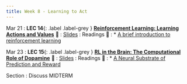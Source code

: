 ```yaml
---
title: Week 8 - Learning to Act
---
```


Mar 21
: **LEC 14**{: .label .label-grey } **[Reinforcement Learning: Learning Actions and Values](#)** 🎥
    : [Slides](#)
: Readings 📖
: * [A brief introduction to reinforcement learning](https://www.freecodecamp.org/news/a-brief-introduction-to-reinforcement-learning-7799af5840db/)

Mar 23
:  **LEC 15**{: .label .label-grey } **[RL in the Brain: The Computational Role of Dopamine](#)** 🎥
    : [Slides](#)
: Readings 📖
: * [A Neural Substrate of Prediction and Reward](https://canvas.harvard.edu/files/14576349/download?download_frd=1)

Section
: Discuss MIDTERM
